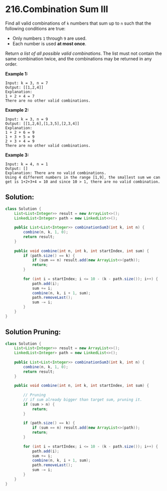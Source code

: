 # 216.Combination Sum III

Find all valid combinations of `k` numbers that sum up to `n` such that the following conditions are true:

- Only numbers `1` through `9` are used.
- Each number is used **at most once**.

Return *a list of all possible valid combinations*. The list must not contain the same combination twice, and the combinations may be returned in any order.

 

**Example 1:**

```
Input: k = 3, n = 7
Output: [[1,2,4]]
Explanation:
1 + 2 + 4 = 7
There are no other valid combinations.
```

**Example 2:**

```
Input: k = 3, n = 9
Output: [[1,2,6],[1,3,5],[2,3,4]]
Explanation:
1 + 2 + 6 = 9
1 + 3 + 5 = 9
2 + 3 + 4 = 9
There are no other valid combinations.
```

**Example 3:**

```
Input: k = 4, n = 1
Output: []
Explanation: There are no valid combinations.
Using 4 different numbers in the range [1,9], the smallest sum we can get is 1+2+3+4 = 10 and since 10 > 1, there are no valid combination.
```





## Solution:

```java
class Solution {
    List<List<Integer>> result = new ArrayList<>();
    LinkedList<Integer> path = new LinkedList<>();
    
    public List<List<Integer>> combinationSum3(int k, int n) {
        combine(n, k, 1, 0);
        return result;
    }
    
    public void combine(int n, int k, int startIndex, int sum) {
        if (path.size() == k) {
            if (sum == n) result.add(new ArrayList<>(path));
            return;
        }
        
        for (int i = startIndex; i <= 10 - (k - path.size()); i++) {
            path.add(i);
            sum += i;
            combine(n, k, i + 1, sum);
            path.removeLast();
            sum -= i;
        }
    }
}
```



## Solution Pruning:

```java
class Solution {
    List<List<Integer>> result = new ArrayList<>();
    LinkedList<Integer> path = new LinkedList<>();
    
    public List<List<Integer>> combinationSum3(int k, int n) {
        combine(n, k, 1, 0);
        return result;
    }
    
    public void combine(int n, int k, int startIndex, int sum) {
        
      	// Pruning
      	// if sum already bigger than target sum, pruning it.
        if (sum > n) {
            return;
        }
        
        if (path.size() == k) {
            if (sum == n) result.add(new ArrayList<>(path));
            return;
        }
        
        for (int i = startIndex; i <= 10 - (k - path.size()); i++) {
            path.add(i);
            sum += i;
            combine(n, k, i + 1, sum);
            path.removeLast();
            sum -= i;
        }
    }
}
```

